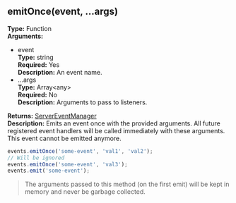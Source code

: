 ## emitOnce(event, ...args)

**Type:** Function  
**Arguments:**
  - event  
    **Type:** string  
    **Required:** Yes  
    **Description:** An event name.
  - ...args  
    **Type:** Array&lt;any&gt;  
    **Required:** No  
    **Description:** Arguments to pass to listeners.

**Returns:** [ServerEventManager](./)  
**Description:** Emits an event once with the provided arguments. All future registered event handlers will be called immediately with these arguments. This event cannot be emitted anymore.

```ts
events.emitOnce('some-event', 'val1', 'val2');
// Will be ignored
events.emitOnce('some-event', 'val3');
events.emit('some-event');
```

> The arguments passed to this method (on the first emit) will be kept in memory and never be garbage collected.
